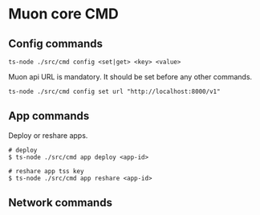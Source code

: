 # Muon core CMD

## Config commands
    ts-node ./src/cmd config <set|get> <key> <value>
Muon api URL is mandatory. It should be set before any other commands.

    ts-node ./src/cmd config set url "http://localhost:8000/v1"
    
## App commands
Deploy or reshare apps.

    # deploy
    $ ts-node ./src/cmd app deploy <app-id>
    
    # reshare app tss key
    $ ts-node ./src/cmd app reshare <app-id>

## Network commands
